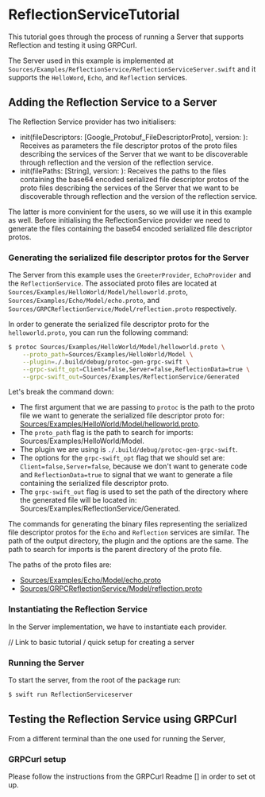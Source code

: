 # ReflectionServiceTutorial

This tutorial goes through the process of running a Server that supports
Reflection and testing it using GRPCurl. 

 The Server used in this example is implemented at 
 `Sources/Examples/ReflectionService/ReflectionServiceServer.swift`
 and it supports the `HelloWord`, `Echo`, and `Reflection` services. 

## Adding the Reflection Service to a Server

The Reflection Service provider has two initialisers:
- init(fileDescriptors: [Google_Protobuf_FileDescriptorProto], version: ):
  Receives as parameters the file descriptor protos of the proto files describing
  the services of the Server that we want to be discoverable 
  through reflection and the version of the reflection service.
- init(filePaths: [String], version: ):
  Receives the paths to the files containing the base64 encoded 
  serialized file descriptor protos of the proto files describing 
  the services of the Server that we want to be discoverable through reflection
  and the version of the reflection service.

The latter is more convinient for the users, so we will use it in this example as well.
Before initialising the ReflectionService provider we need to generate the
files containing the base64 encoded serialized file descriptor protos.


### Generating the serialized file descriptor protos for the Server
 The Server from this example uses the `GreeterProvider`, `EchoProvider` and the 
 `ReflectionService`. The associated proto files are located at 
 `Sources/Examples/HelloWorld/Model/helloworld.proto`, 
 `Sources/Examples/Echo/Model/echo.proto`, and 
 `Sources/GRPCReflectionService/Model/reflection.proto` respectively.

 In order to generate the serialized file descriptor proto for the
 `helloworld.proto`, you can run the following command:

```sh
$ protoc Sources/Examples/HelloWorld/Model/helloworld.proto \
    --proto_path=Sources/Examples/HelloWorld/Model \
    --plugin=./.build/debug/protoc-gen-grpc-swift \
    --grpc-swift_opt=Client=false,Server=false,ReflectionData=true \
    --grpc-swift_out=Sources/Examples/ReflectionService/Generated
```

Let's break the command down:
 - The first argument that we are passing to `protoc` is the path 
to the proto file we want to generate the serialized file descriptor proto
for: [Sources/Examples/HelloWorld/Model/helloworld.proto][helloworld-proto].
- The `proto_path` flag is the path to search for imports: 
Sources/Examples/HelloWorld/Model.
- The plugin we are using is `./.build/debug/protoc-gen-grpc-swift`.
- The options for the `grpc-swift_opt` flag that we should set are:
`Client=false,Server=false`, because we don't want to generate code
and `ReflectionData=true` to signal that we want to generate a
file containing the serialized file descriptor proto.
- The `grpc-swift_out` flag is used to set the path of the directory
where the generated file will be located in: Sources/Examples/ReflectionService/Generated.

The commands for generating the binary files representing the serialized file descriptor 
protos for the `Echo` and `Reflection` services are similar. The path of the output
directory, the plugin and the options are the same. The path to search for imports
is the parent directory of the proto file.

The paths of the proto files are: 
- [Sources/Examples/Echo/Model/echo.proto][echo-proto]
- [Sources/GRPCReflectionService/Model/reflection.proto][reflection-proto]

 ### Instantiating the Reflection Service 

 In the Server implementation, we have to instantiate each provider. 

// Link to basic tutorial / quick setup for creating a server

### Running the Server

To start the server, from the root of the package run:

```sh
$ swift run ReflectionServiceserver
```

 ## Testing the Reflection Service using GRPCurl

From a different terminal than the one used for running the Server, 

 ### GRPCurl setup
 Please follow the instructions from the GRPCurl Readme [] in order to set ot up.

[helloworld-proto]: ../../Sources/Examples/HelloWorld/Model/helloworld.proto
[echo-proto]: ../../../Sources/Examples/Echo/Model/echo.proto
[reflection-proto]: ../../Sources/GRPCReflectionService/Model/reflection.proto
